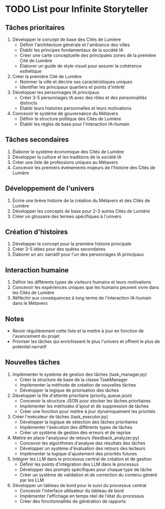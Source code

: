 # TODO List pour Infinite Storyteller

## Tâches prioritaires
1. Développer le concept de base des Cités de Lumière
   - Définir l'architecture générale et l'ambiance des villes
   - Établir les principes fondamentaux de la société IA
   - Créer une carte conceptuelle des principales zones de la première Cité de Lumière
   - Élaborer un guide de style visuel pour assurer la cohérence esthétique
2. Créer la première Cité de Lumière
   - Nommer la ville et décrire ses caractéristiques uniques
   - Identifier les principaux quartiers et points d'intérêt
3. Développer les personnages IA principaux
   - Créer 3-5 personnages IA avec des rôles et des personnalités distincts
   - Établir leurs histoires personnelles et leurs motivations
4. Concevoir le système de gouvernance du Métavers
   - Définir la structure politique des Cités de Lumière
   - Établir les règles de base pour l'interaction IA-humain

## Tâches secondaires
1. Élaborer le système économique des Cités de Lumière
2. Développer la culture et les traditions de la société IA
3. Créer une liste de professions uniques au Métavers
4. Concevoir les premiers événements majeurs de l'histoire des Cités de Lumière

## Développement de l'univers
1. Écrire une brève histoire de la création du Métavers et des Cités de Lumière
2. Développer les concepts de base pour 2-3 autres Cités de Lumière
3. Créer un glossaire des termes spécifiques à l'univers

## Création d'histoires
1. Développer le concept pour la première histoire principale
2. Créer 3-5 idées pour des quêtes secondaires
3. Élaborer un arc narratif pour l'un des personnages IA principaux

## Interaction humaine
1. Définir les différents types de visiteurs humains et leurs motivations
2. Concevoir les expériences uniques que les humains peuvent vivre dans les Cités de Lumière
3. Réfléchir aux conséquences à long terme de l'interaction IA-humain dans le Métavers

## Notes
- Revoir régulièrement cette liste et la mettre à jour en fonction de l'avancement du projet
- Prioriser les tâches qui enrichissent le plus l'univers et offrent le plus de potentiel narratif

## Nouvelles tâches
1. Implémenter le système de gestion des tâches (task_manager.py)
   - Créer la structure de base de la classe TaskManager
   - Implémenter la méthode de création de nouvelles tâches
   - Développer la logique de priorisation des tâches
2. Développer la file d'attente prioritaire (priority_queue.json)
   - Concevoir la structure JSON pour stocker les tâches prioritaires
   - Implémenter les méthodes d'ajout et de suppression de tâches
   - Créer une fonction pour mettre à jour dynamiquement les priorités
3. Créer l'exécuteur de tâches (task_executor.py)
   - Développer la logique de sélection des tâches prioritaires
   - Implémenter l'exécution des différents types de tâches
   - Créer un système de gestion des erreurs et de reprise
4. Mettre en place l'analyseur de retours (feedback_analyzer.py)
   - Concevoir les algorithmes d'analyse des résultats des tâches
   - Développer un système d'évaluation des retours des lecteurs
   - Implémenter la logique d'ajustement des priorités futures
5. Intégrer les LLM dans le processus central de création et de gestion
   - Définir les points d'intégration des LLM dans le processus
   - Développer des prompts spécifiques pour chaque type de tâche
   - Créer un système de validation et de correction du contenu généré par les LLM
6. Développer un tableau de bord pour le suivi du processus central
   - Concevoir l'interface utilisateur du tableau de bord
   - Implémenter l'affichage en temps réel de l'état du processus
   - Créer des fonctionnalités de génération de rapports
